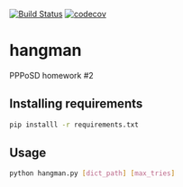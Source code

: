 [![Build Status](https://travis-ci.org/tithemi/hangman.svg?branch=master)](https://travis-ci.org/tithemi/hangman)
[![codecov](https://codecov.io/gh/tithemi/hangman/branch/master/graph/badge.svg)](https://codecov.io/gh/tithemi/hangman)

# hangman
PPPoSD homework #2

## Installing requirements
```bash
pip installl -r requirements.txt
```

## Usage
```bash
python hangman.py [dict_path] [max_tries]
```
